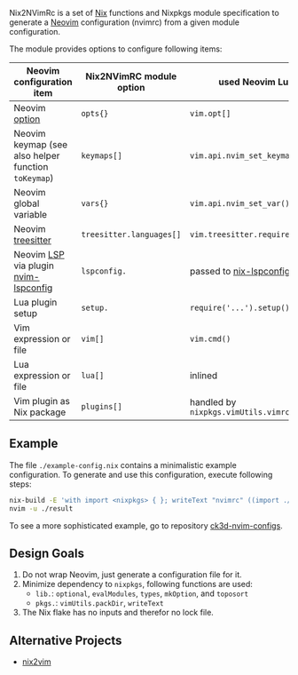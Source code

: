 Nix2NVimRc is a set of
[Nix](https://nixos.org/manual/nix/stable/) functions and Nixpkgs module specification
to generate a [Neovim](https://neovim.io/) configuration (nvimrc)
from a given module configuration.

The module provides options to configure following items:

| Neovim configuration item | Nix2NVimRC module option | used Neovim Lua API |
|---|---|---|
| Neovim [option](https://neovim.io/doc/user/options.html) | `opts{}` | `vim.opt[]`|
| Neovim keymap (see also helper function `toKeymap`)| `keymaps[]` | `vim.api.nvim_set_keymap()`|
| Neovim global variable | `vars{}` | `vim.api.nvim_set_var()` |
| Neovim [treesitter](https://neovim.io/doc/user/treesitter.html) | `treesitter.languages[]` | `vim.treesitter.require_language()` |
| Neovim [LSP](https://neovim.io/doc/user/lsp.html) via plugin [nvim-lspconfig](https://github.com/neovim/nvim-lspconfig) | `lspconfig.` | passed to [nix-lspconfig.lua](./nix-lspconfig.lua) |
| Lua plugin setup | `setup.` |`require('...').setup()`|
| Vim expression or file | `vim[]` | `vim.cmd()` |
| Lua expression or file | `lua[]` | inlined |
| Vim plugin as Nix package | `plugins[]` | handled by `nixpkgs.vimUtils.vimrcContent` |

## Example

The file `./example-config.nix` contains a minimalistic example configuration.
To generate and use this configuration, execute following steps:

```sh
nix-build -E 'with import <nixpkgs> { }; writeText "nvimrc" ((import ./lib.nix).toRc pkgs ./example-config.nix)'
nvim -u ./result
```

To see a more sophisticated example, go to repository [ck3d-nvim-configs](https://github.com/ck3d/ck3d-nvim-configs).

## Design Goals

1. Do not wrap Neovim, just generate a configuration file for it.
2. Minimize dependency to `nixpkgs`, following functions are used:
   - `lib.`: `optional`, `evalModules`, `types`, `mkOption`, and `toposort`
   - `pkgs.`: `vimUtils.packDir`, `writeText`
3. The Nix flake has no inputs and therefor no lock file.

## Alternative Projects

- [nix2vim](https://github.com/gytis-ivaskevicius/nix2vim)
